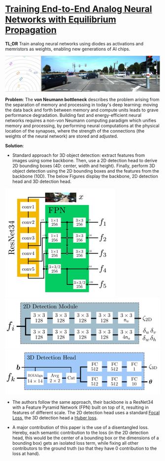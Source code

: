 # [Training End-to-End Analog Neural Networks with Equilibrium Propagation](https://arxiv.org/pdf/2006.01981.pdf)

**TL;DR** Train analog neural networks using diodes as activations and memristors as weights, enabling new generations of AI chips.

![3D bounding box detection](../images/d3d_overview.png)

**Problem**: The **von Neumann bottleneck** describes the problem arising from the separation of memory and processing in today's deep learning: moving the data back and forth between memory
and compute units leads to grave performance degradation. Building fast and energy-efficient neural networks requires a non-von Neumann computing paradigm which unifies memory and processing,
by performing neural computations at the physical location of the synapses, where the strength of the
connections (the weights of the neural network) are stored and adjusted.

**Solution**: 

* Standard approach for 3D object detection: extract features from images using some backbone. Then, use a 2D detection head to derive 2D bounding boxes (4D: center, width and height). Finally, perform 3D object detection using the 2D bounding boxes and the features from the backbone (10D). The below Figures display the backbone, 2D detection head and 3D detection head.

![Architectures for 3D bounding box detection](../images/d3d_backbone.png)
![Architectures for 3D bounding box detection](../images/d3d_2d_det_module.png)
![Architectures for 3D bounding box detection](../images/d3d_3d_det_module.png)

* The authors follow the same approach, their backbone is a ResNet34 with a Feature Pyramid Network (FPN) built on top of it, resulting in features of different scale. The 2D detection head uses a standard [Focal Loss](https://arxiv.org/abs/1708.02002), the 3D detection head a [Huber loss](https://en.wikipedia.org/wiki/Huber_loss).

* A major contribution of this paper is the use of a disentangled loss. Hereby, each semantic contribution to the loss (in the 2D detection head, this would be the center of a bounding box or the dimensions of a bounding box) gets an isolated loss term, while fixing all other contributors to the ground truth (so that they have 0 contribution to the loss at hand).

